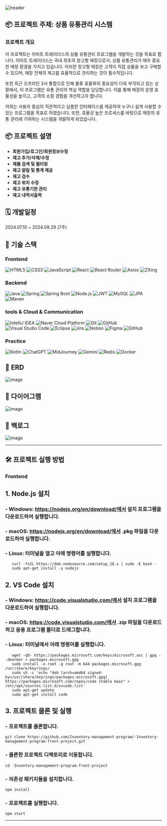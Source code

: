 ![header](https://capsule-render.vercel.app/api?type=waving&color=gradient&height=300&section=header&text=Inventory%20Mangement%20Program&fontSize=50)

## 📦 프로젝트 주제: 상품 유통관리 시스템

### 프로젝트 개요
이 프로젝트는 이마트 트레이더스의 상품 유통관리 프로그램을 개발하는 것을 목표로 합니다. 이마트 트레이더스는 국내 최초의 창고형 매장으로서, 상품 유통관리가 매우 중요한 매장 환경을 가지고 있습니다. 이러한 창고형 매장은 고객이 직접 상품을 보고 구매할 수 있으며, 
매장 전체의 재고를 효율적으로 관리하는 것이 필수적입니다.

또한 최근 오프라인 3사 통합으로 인해 물류 효율화의 중요성이 더욱 부각되고 있는 상황에서, 이 프로그램은 유통 관리의 핵심 역할을 담당합니다. 이를 통해 매장의 운영 효율성을 높이고, 고객의 쇼핑 경험을 개선하고자 합니다.

저희는 사용자 중심의 직관적이고 심플한 인터페이스를 제공하여 누구나 쉽게 사용할 수 있는 프로그램을 목표로 하였습니다. 또한, 효율성 높은 프로세스를 바탕으로 매장의 유통 관리에 기여하는 시스템을 개발하게 되었습니다.


## 📦 프로젝트 설명
- **회원가입/로그인/회원정보수정**
- **재고 추가/삭제/수정**
- **제품 검색 및 필터링**
- **재고 알림 및 통계 제공**
- **재고 검수**
- **재고 위치 수정**
- **재고 유통기한 관리**
- **재고 내역서출력**

## 🗓️ 개발일정
2024.07.10 ~ 2024.08.29 (7주)

## 🚀 기술 스택

### Frontend

![HTML5](https://img.shields.io/badge/HTML5-E34F26?style=for-the-badge&logo=html5&logoColor=white)
![CSS3](https://img.shields.io/badge/CSS3-1572B6?style=for-the-badge&logo=css3&logoColor=white)
![JavaScript](https://img.shields.io/badge/JavaScript-F7DF1E?style=for-the-badge&logo=javascript&logoColor=black)
![React](https://img.shields.io/badge/React-61DAFB?style=for-the-badge&logo=react&logoColor=white)
![React Router](https://img.shields.io/badge/React_Router-CA4245?style=for-the-badge&logo=react-router&logoColor=white)
![Axios](https://img.shields.io/badge/Axios-5A29E4?style=for-the-badge&logo=axios&logoColor=white)
![ZXing](https://img.shields.io/badge/ZXing-000000?style=for-the-badge&logo=data:image/svg+xml;base64,<Base64-encoded-svg>&logoColor=white)

### Backend

![Java](https://img.shields.io/badge/Java-007396?style=for-the-badge&logo=java&logoColor=white)
![Spring](https://img.shields.io/badge/Spring-6DB33F?style=for-the-badge&logo=spring&logoColor=white)
![Spring Boot](https://img.shields.io/badge/Spring_Boot-6DB33F?style=for-the-badge&logo=springboot&logoColor=white)
![Node.js](https://img.shields.io/badge/Node.js-339933?style=for-the-badge&logo=node.js&logoColor=white)
![JWT](https://img.shields.io/badge/JWT-000000?style=for-the-badge&logo=jsonwebtokens&logoColor=white)
![MySQL](https://img.shields.io/badge/MySQL-4479A1?style=for-the-badge&logo=mysql&logoColor=white)
![JPA](https://img.shields.io/badge/JPA-6DB33F?style=for-the-badge&logo=hibernate&logoColor=white)
![Maven](https://img.shields.io/badge/Maven-C71A36?style=for-the-badge&logo=apache-maven&logoColor=white)


### tools & Cloud & Communication

![IntelliJ IDEA](https://img.shields.io/badge/IntelliJ_IDEA-000000?style=for-the-badge&logo=intellijidea&logoColor=white)
![Naver Cloud Platform](https://img.shields.io/badge/Naver_Cloud_Platform-03C75A?style=for-the-badge&logo=naver&logoColor=white)
![Git](https://img.shields.io/badge/Git-F05032?style=for-the-badge&logo=git&logoColor=white)
![GitHub](https://img.shields.io/badge/GitHub-181717?style=for-the-badge&logo=github&logoColor=white)
![Visual Studio Code](https://img.shields.io/badge/VS_Code-007ACC?style=for-the-badge&logo=visualstudiocode&logoColor=white)
![Eclipse](https://img.shields.io/badge/Eclipse-2C2255?style=for-the-badge&logo=eclipse&logoColor=white)
![Jira](https://img.shields.io/badge/Jira-0052CC?style=for-the-badge&logo=jira&logoColor=white)
![Notion](https://img.shields.io/badge/Notion-000000?style=for-the-badge&logo=notion&logoColor=white)
![Figma](https://img.shields.io/badge/Figma-F24E1E?style=for-the-badge&logo=figma&logoColor=white)
![GitHub](https://img.shields.io/badge/GitHub-181717?style=for-the-badge&logo=github&logoColor=white)


### Practice

![Kotlin](https://img.shields.io/badge/Kotlin-7F52FF?style=for-the-badge&logo=kotlin&logoColor=white)
![ChatGPT](https://img.shields.io/badge/ChatGPT-412991?style=for-the-badge&logo=openai&logoColor=white)
![MidJourney](https://img.shields.io/badge/MidJourney-000000?style=for-the-badge&logoColor=white)
![Gemini](https://img.shields.io/badge/Gemini-4285F4?style=for-the-badge&logo=gemini&logoColor=white)
![Redis](https://img.shields.io/badge/Redis-DC382D?style=for-the-badge&logo=redis&logoColor=white)
![Docker](https://img.shields.io/badge/Docker-2496ED?style=for-the-badge&logo=docker&logoColor=white)

## 💾 ERD
![image](https://github.com/user-attachments/assets/0c34da11-6418-4b5a-b0bf-354a81583d12)

## 🔁 다이어그램
![image](https://github.com/user-attachments/assets/beba4796-7699-4aaa-9c9b-d5fce0eb9f9b)

## 📝 백로그
![image](https://github.com/user-attachments/assets/87a668cd-e931-434a-ada7-6bd86df961e1)

---

## 🛠 프로젝트 실행 방법

### Frontend

   ## 1. Node.js 설치
   ### - Windows: https://nodejs.org/en/download/에서 설치 프로그램을 다운로드하여 실행합니다.
   ### - macOS: https://nodejs.org/en/download/에서 .pkg 파일을 다운로드하여 실행합니다.
   ### - Linux: 터미널을 열고 아래 명령어를 실행합니다.
   ```
      curl -fsSL https://deb.nodesource.com/setup_18.x | sudo -E bash -
      sudo apt-get install -y nodejs
   ```
   
   ## 2. VS Code 설치
   ### - Windows: https://code.visualstudio.com/에서 설치 프로그램을 다운로드하여 실행합니다.
   ### - macOS: https://code.visualstudio.com/에서 .zip 파일을 다운로드하고 응용 프로그램 폴더로 드래그합니다.
   ### - Linux: 터미널에서 아래 명령어를 실행합니다.
   ```
      wget -qO- https://packages.microsoft.com/keys/microsoft.asc | gpg --dearmor > packages.microsoft.gpg
      sudo install -o root -g root -m 644 packages.microsoft.gpg /usr/share/keyrings/
      sudo sh -c 'echo "deb [arch=amd64 signed-by=/usr/share/keyrings/packages.microsoft.gpg] https://packages.microsoft.com/repos/code stable main" > /etc/apt/sources.list.d/vscode.list'
      sudo apt-get update
      sudo apt-get install code
   ```

   ## 3. 프로젝트 클론 및 실행
   ### - 프로젝트를 클론합니다.
   ```
   git clone https://github.com/Inventory-management-program/-Inventory-management-program-front-project.git
   ```
   
   ### - 클론한 프로젝트 디렉토리로 이동합니다.
   ```
   cd -Inventory-management-program-front-project
   ```
   
   ### - 의존성 패키지들을 설치합니다.
   ```
   npm install
   ```
   
   ### - 프로젝트를 실행합니다.
   ```
   npm start
   ```
---



